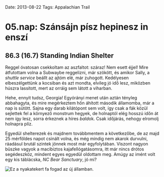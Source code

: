 Date: 2013-08-22
Tags: Appalachian Trail

# 05.nap: Szánsájn písz hepinesz in enszí

## 86.3 (16.7) Standing Indian Shelter

Reggel óvatosan csekkoltam az aszfaltot: száraz! Nem esett éjjel! Mire átfutottam volna a Subwaybe reggelizni, már szökött, és amikor Sally, a *shuttle service* beállt az ajtóm elé, már zuhogott. Kedélyesen elbeszélgettünk a kocsiban és azt mondta, elvileg jó idő lesz, miközben húszra lassított, mert az orráig sem látott a viharban.

Hehe, ennyit tudsz, Georgia! Egyórányi menet után aztán tényleg abbahagyta, és mire megérkeztem hőn áhított második államomba, már a nap is sütött. Sajna egy darab kilátópont sem volt, így csak a fák közül sejlettek fel a környező monstrum hegyek, de holnaptól elég hosszú időn át nem így lesz, sorra érkeznek a híres *bald*ok. Csak időjárás, nehogy elromolj holnapra plíz.

Egyedül shelterezek és majdnem továbbmentem a következőbe, de az majd 25 mérföldes napot csinált volna, ès még mindig nem akarok durvulni, ráadásul brutál szintek jönnek most már egyfolytában. Viszont nagyon büszke vagyok a macibiztos kajafellógatásomra, itt már nincs drótos segédeszköz, mindent egyes egyedül oldottam meg. Amúgy az imént volt egy kis táblácska, *NC Bear Sanctuary*, jó mi?

![Ez a nyakatekert fa fogad az új államban.](https://lh3.googleusercontent.com/-nNsjovOw2SY/UoU5ru5uOFI/AAAAAAAAJDM/XF1hpqttOAU/s1152-Ic42/20130822_132705.jpg)